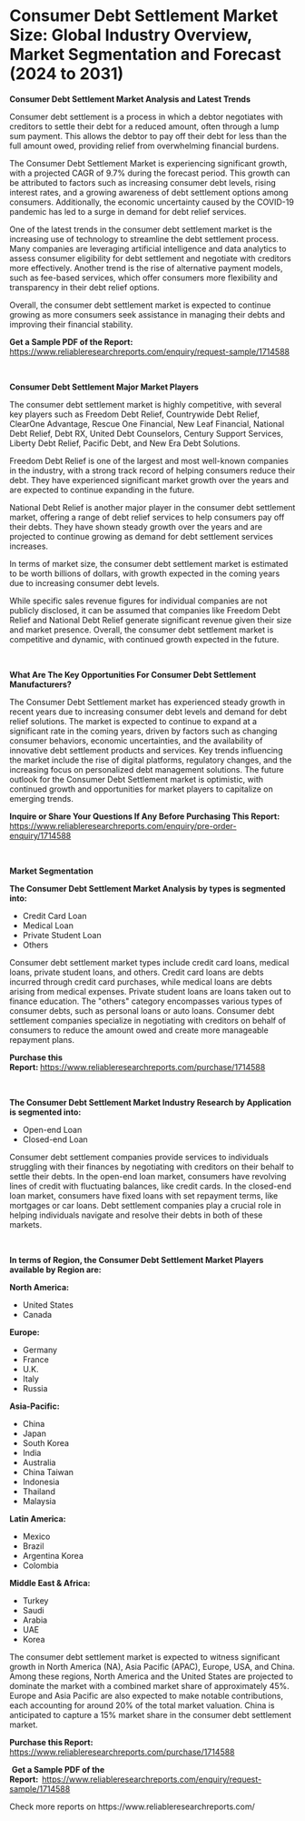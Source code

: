 <p><h1>Consumer Debt Settlement Market Size: Global Industry Overview, Market Segmentation and Forecast (2024 to 2031)</h1></p><p><strong>Consumer Debt Settlement Market Analysis and Latest Trends</strong></p>
<p><p>Consumer debt settlement is a process in which a debtor negotiates with creditors to settle their debt for a reduced amount, often through a lump sum payment. This allows the debtor to pay off their debt for less than the full amount owed, providing relief from overwhelming financial burdens.</p><p>The Consumer Debt Settlement Market is experiencing significant growth, with a projected CAGR of 9.7% during the forecast period. This growth can be attributed to factors such as increasing consumer debt levels, rising interest rates, and a growing awareness of debt settlement options among consumers. Additionally, the economic uncertainty caused by the COVID-19 pandemic has led to a surge in demand for debt relief services.</p><p>One of the latest trends in the consumer debt settlement market is the increasing use of technology to streamline the debt settlement process. Many companies are leveraging artificial intelligence and data analytics to assess consumer eligibility for debt settlement and negotiate with creditors more effectively. Another trend is the rise of alternative payment models, such as fee-based services, which offer consumers more flexibility and transparency in their debt relief options.</p><p>Overall, the consumer debt settlement market is expected to continue growing as more consumers seek assistance in managing their debts and improving their financial stability.</p></p>
<p><strong>Get a Sample PDF of the Report:&nbsp;</strong> <a href="https://www.reliableresearchreports.com/enquiry/request-sample/1714588">https://www.reliableresearchreports.com/enquiry/request-sample/1714588</a></p>
<p>&nbsp;</p>
<p><strong>Consumer Debt Settlement Major Market Players</strong></p>
<p><p>The consumer debt settlement market is highly competitive, with several key players such as Freedom Debt Relief, Countrywide Debt Relief, ClearOne Advantage, Rescue One Financial, New Leaf Financial, National Debt Relief, Debt RX, United Debt Counselors, Century Support Services, Liberty Debt Relief, Pacific Debt, and New Era Debt Solutions. </p><p>Freedom Debt Relief is one of the largest and most well-known companies in the industry, with a strong track record of helping consumers reduce their debt. They have experienced significant market growth over the years and are expected to continue expanding in the future. </p><p>National Debt Relief is another major player in the consumer debt settlement market, offering a range of debt relief services to help consumers pay off their debts. They have shown steady growth over the years and are projected to continue growing as demand for debt settlement services increases. </p><p>In terms of market size, the consumer debt settlement market is estimated to be worth billions of dollars, with growth expected in the coming years due to increasing consumer debt levels. </p><p>While specific sales revenue figures for individual companies are not publicly disclosed, it can be assumed that companies like Freedom Debt Relief and National Debt Relief generate significant revenue given their size and market presence. Overall, the consumer debt settlement market is competitive and dynamic, with continued growth expected in the future.</p></p>
<p>&nbsp;</p>
<p><strong>What Are The Key Opportunities For Consumer Debt Settlement Manufacturers?</strong></p>
<p><p>The Consumer Debt Settlement market has experienced steady growth in recent years due to increasing consumer debt levels and demand for debt relief solutions. The market is expected to continue to expand at a significant rate in the coming years, driven by factors such as changing consumer behaviors, economic uncertainties, and the availability of innovative debt settlement products and services. Key trends influencing the market include the rise of digital platforms, regulatory changes, and the increasing focus on personalized debt management solutions. The future outlook for the Consumer Debt Settlement market is optimistic, with continued growth and opportunities for market players to capitalize on emerging trends.</p></p>
<p><strong>Inquire or Share Your Questions If Any Before Purchasing This Report:</strong> <a href="https://www.reliableresearchreports.com/enquiry/pre-order-enquiry/1714588">https://www.reliableresearchreports.com/enquiry/pre-order-enquiry/1714588</a></p>
<p>&nbsp;</p>
<p><strong>Market Segmentation</strong></p>
<p><strong>The Consumer Debt Settlement Market Analysis by types is segmented into:</strong></p>
<p><ul><li>Credit Card Loan</li><li>Medical Loan</li><li>Private Student Loan</li><li>Others</li></ul></p>
<p><p>Consumer debt settlement market types include credit card loans, medical loans, private student loans, and others. Credit card loans are debts incurred through credit card purchases, while medical loans are debts arising from medical expenses. Private student loans are loans taken out to finance education. The "others" category encompasses various types of consumer debts, such as personal loans or auto loans. Consumer debt settlement companies specialize in negotiating with creditors on behalf of consumers to reduce the amount owed and create more manageable repayment plans.</p></p>
<p><strong>Purchase this Report:&nbsp;</strong><a href="https://www.reliableresearchreports.com/purchase/1714588">https://www.reliableresearchreports.com/purchase/1714588</a></p>
<p>&nbsp;</p>
<p><strong>The Consumer Debt Settlement Market Industry Research by Application is segmented into:</strong></p>
<p><ul><li>Open-end Loan</li><li>Closed-end Loan</li></ul></p>
<p><p>Consumer debt settlement companies provide services to individuals struggling with their finances by negotiating with creditors on their behalf to settle their debts. In the open-end loan market, consumers have revolving lines of credit with fluctuating balances, like credit cards. In the closed-end loan market, consumers have fixed loans with set repayment terms, like mortgages or car loans. Debt settlement companies play a crucial role in helping individuals navigate and resolve their debts in both of these markets.</p></p>
<p>&nbsp;</p>
<p><strong>In terms of Region, the Consumer Debt Settlement Market Players available by Region are:</strong></p>
<p>
    <p> <strong> North America: </strong>
        <ul>
            <li>United States</li>
            <li>Canada</li>
        </ul>
        </p> 
    <p> <strong> Europe: </strong>
        <ul>
            <li>Germany</li>
            <li>France</li>
            <li>U.K.</li>
            <li>Italy</li>
            <li>Russia</li>
        </ul>
        </p> 
    <p> <strong> Asia-Pacific: </strong>
        <ul>
            <li>China</li>
            <li>Japan</li>
            <li>South Korea</li>
            <li>India</li>
            <li>Australia</li>
            <li>China Taiwan</li>
            <li>Indonesia</li>
            <li>Thailand</li>
            <li>Malaysia</li>
        </ul>
        </p> 
    <p> <strong> Latin America: </strong>
        <ul>
            <li>Mexico</li>
            <li>Brazil</li>
            <li>Argentina Korea</li>
            <li>Colombia</li>
        </ul>
        </p> 
    <p> <strong> Middle East & Africa: </strong>
        <ul>
            <li>Turkey</li>
            <li>Saudi</li>
            <li>Arabia</li>
            <li>UAE</li>
            <li>Korea</li>
        </ul>
    </p>
    </p>
<p><p>The consumer debt settlement market is expected to witness significant growth in North America (NA), Asia Pacific (APAC), Europe, USA, and China. Among these regions, North America and the United States are projected to dominate the market with a combined market share of approximately 45%. Europe and Asia Pacific are also expected to make notable contributions, each accounting for around 20% of the total market valuation. China is anticipated to capture a 15% market share in the consumer debt settlement market.</p></p>
<p><strong>Purchase this Report: </strong><a href="https://www.reliableresearchreports.com/purchase/1714588">https://www.reliableresearchreports.com/purchase/1714588</a></p>
<p>&nbsp;<strong>Get a Sample PDF of the Report:&nbsp;&nbsp;</strong><a href="https://www.reliableresearchreports.com/enquiry/request-sample/1714588">https://www.reliableresearchreports.com/enquiry/request-sample/1714588</a></p>
<p><strong></strong></p>
<p>Check more reports on https://www.reliableresearchreports.com/</p>